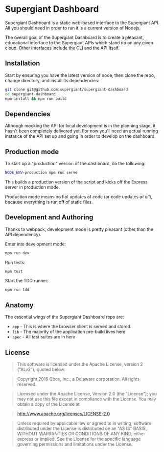 # Supergiant Dashboard

Supergiant Dashboard is a static web-based interface to the Supergiant API.  All you should need in order to run it is a current version of Nodejs.

The overall goal of the Supergiant Dashboard is to create a pleasant, educational interface to the Supergiant APIs which stand up on any given cloud.  Other interfaces include the CLI and the API itself.

## Installation

Start by ensuring you have the latest version of node, then clone the repo, change directory, and install its dependencies:

```bash
git clone git@github.com:supergiant/supergiant-dashboard
cd supergiant-dashboard
npm install && npm run build
```

## Dependencies

Although mocking the API for local development is in the planning stage, it hasn't been completely delivered yet.  For now you'll need an actual running instance of the API set up and going in order to develop on the dashboard.

## Production mode

To start up a "production" version of the dashboard, do the following:

```bash
NODE_ENV=production npm run serve
```

This builds a production version of the script and kicks off the Express server in production mode.

Production mode means no hot updates of code (or code updates *at all*), because everything is run off of static files.


## Development and Authoring

Thanks to webpack, development mode is pretty pleasant (other than the API dependency).

Enter into development mode:

```bash
npm run dev
```

Run tests:

```bash
npm test
```

Start the TDD runner:

```bash
npm run tdd
```

## Anatomy

The essential wings of the Supergiant Dashboard repo are:

* `app` - This is where the browser client is served and stored.
* `lib` - The majority of the application pre-build lives here
* `spec` - All test suites are in here

## License

> This software is licensed under the Apache License, version 2 ("ALv2"), quoted below.

> Copyright 2016 Qbox, Inc., a Delaware corporation. All rights reserved.

> Licensed under the Apache License, Version 2.0 (the "License"); you may not
use this file except in compliance with the License. You may obtain a copy of
the License at

>   http://www.apache.org/licenses/LICENSE-2.0

> Unless required by applicable law or agreed to in writing, software
distributed under the License is distributed on an "AS IS" BASIS, WITHOUT
WARRANTIES OR CONDITIONS OF ANY KIND, either express or implied. See the
License for the specific language governing permissions and limitations under
the License.
